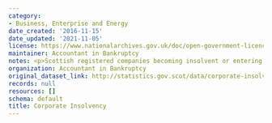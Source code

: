 ```yaml
---
category:
- Business, Enterprise and Energy
date_created: '2016-11-15'
date_updated: '2021-11-05'
license: https://www.nationalarchives.gov.uk/doc/open-government-licence/version/3/
maintainer: Accountant in Bankruptcy
notes: <p>Scottish registered companies becoming insolvent or entering receivership.</p>
organization: Accountant in Bankruptcy
original_dataset_link: http://statistics.gov.scot/data/corporate-insolvency
records: null
resources: []
schema: default
title: Corporate Insolvency
---
```

